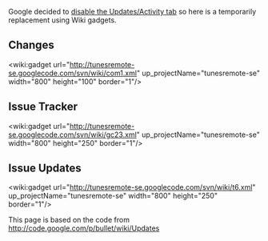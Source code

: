 
Google decided to [disable the Updates/Activity tab](http://code.google.com/p/support/issues/detail?id=24324) so here is a temporarily replacement using Wiki gadgets.

## Changes ##
<wiki:gadget url="http://tunesremote-se.googlecode.com/svn/wiki/com1.xml" up\_projectName="tunesremote-se" width="800" height="100" border="1"/>

## Issue Tracker ##
<wiki:gadget url="http://tunesremote-se.googlecode.com/svn/wiki/gc23.xml" up\_projectName="tunesremote-se" width="800" height="250" border="1"/>

## Issue Updates ##
<wiki:gadget url="http://tunesremote-se.googlecode.com/svn/wiki/t6.xml" up\_projectName="tunesremote-se" width="800" height="250" border="1"/>

This page is based on the code from http://code.google.com/p/bullet/wiki/Updates